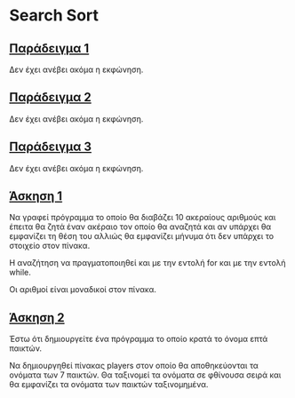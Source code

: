 # Search Sort

## [Παράδειγμα 1](../Laboratories/Lab_09_Example_1.py)

Δεν έχει ανέβει ακόμα η εκφώνηση.

## [Παράδειγμα 2](../Laboratories/Lab_09_Example_2.py)

Δεν έχει ανέβει ακόμα η εκφώνηση.

## [Παράδειγμα 3](../Laboratories/Lab_09_Example_3.py)

Δεν έχει ανέβει ακόμα η εκφώνηση.

## [Άσκηση 1](../Laboratories/Lab_09_Exercise_1.py)

Να γραφεί πρόγραμμα το οποίο θα διαβάζει 10 ακεραίους αριθμούς και έπειτα θα ζητά έναν ακέραιο τον οποίο θα αναζητά και αν υπάρχει θα εμφανίζει τη θέση του αλλιώς θα εμφανίζει μήνυμα ότι δεν υπάρχει το στοιχείο στον πίνακα.

Η αναζήτηση να πραγματοποιηθεί και με την εντολή for και με την εντολή while.

Οι αριθμοί είναι μοναδικοί στον πίνακα.

## [Άσκηση 2](../Laboratories/Lab_09_Exercise_2.py)

Έστω ότι δημιουργείτε ένα πρόγραμμα το οποίο κρατά το όνομα επτά παικτών.

Να δημιουργηθεί πίνακας players στον οποίο θα αποθηκεύονται τα ονόματα των 7 παικτών. Θα ταξινομεί τα ονόματα σε φθίνουσα σειρά και θα εμφανίζει τα ονόματα των παικτών ταξινομημένα.
